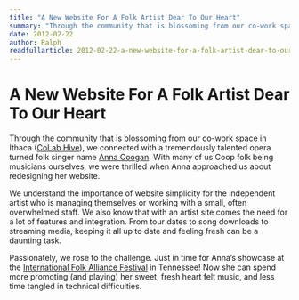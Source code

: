 ```yaml
---
title: "A New Website For A Folk Artist Dear To Our Heart"
summary: "Through the community that is blossoming from our co-work space in Ithaca (CoLab Hive), we connected with a tremendously talented opera turned folk singer name Anna Coogan."
date: 2012-02-22
author: Ralph
readfullarticle: 2012-02-22-a-new-website-for-a-folk-artist-dear-to-our-heart
---
```


# A New Website For A Folk Artist Dear To Our Heart

Through the community that is blossoming from our co-work space in Ithaca ([CoLab Hive](http://www.colabhive.com/)), we connected with a tremendously talented opera turned folk singer name [Anna Coogan](http://www.annacoogan.com/). With many of us Coop folk being musicians ourselves, we were thrilled when Anna approached us about redesigning her website.

We understand the importance of website simplicity for the independent artist who is managing themselves or working with a small, often overwhelmed staff. We also know that with an artist site comes the need for a lot of features and integration. From tour dates to song downloads to streaming media, keeping it all up to date and feeling fresh can be a daunting task.

Passionately, we rose to the challenge. Just in time for Anna’s showcase at the [International Folk Alliance Festival](http://www.folkalliance.org/conference/) in Tennessee!  Now she can spend more promoting (and playing) her sweet, fresh heart felt music, and less time tangled in technical difficulties.
